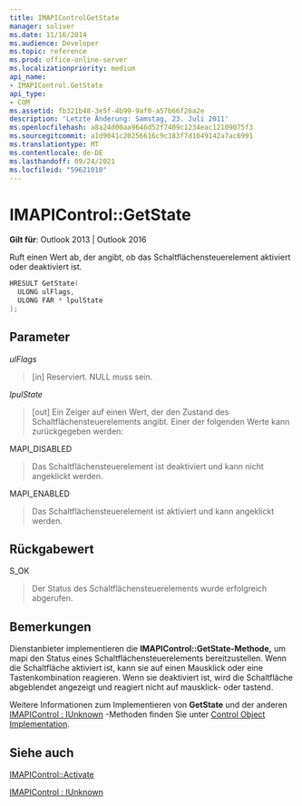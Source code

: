 ```yaml
---
title: IMAPIControlGetState
manager: soliver
ms.date: 11/16/2014
ms.audience: Developer
ms.topic: reference
ms.prod: office-online-server
ms.localizationpriority: medium
api_name:
- IMAPIControl.GetState
api_type:
- COM
ms.assetid: fb321b48-3e5f-4b99-9af0-a57b66f26a2e
description: 'Letzte Änderung: Samstag, 23. Juli 2011'
ms.openlocfilehash: a8a24d00aa9646d52f7409c1234eac12109075f3
ms.sourcegitcommit: a1d9041c20256616c9c183f7d1049142a7ac6991
ms.translationtype: MT
ms.contentlocale: de-DE
ms.lasthandoff: 09/24/2021
ms.locfileid: "59621010"
---
```

# <a name="imapicontrolgetstate"></a>IMAPIControl::GetState

  
  
**Gilt für**: Outlook 2013 | Outlook 2016 
  
Ruft einen Wert ab, der angibt, ob das Schaltflächensteuerelement aktiviert oder deaktiviert ist.
  
```cpp
HRESULT GetState(
  ULONG ulFlags,
  ULONG FAR * lpulState
);
```

## <a name="parameters"></a>Parameter

 _ulFlags_
  
> [in] Reserviert. NULL muss sein.
    
 _lpulState_
  
> [out] Ein Zeiger auf einen Wert, der den Zustand des Schaltflächensteuerelements angibt. Einer der folgenden Werte kann zurückgegeben werden:
    
MAPI_DISABLED 
  
> Das Schaltflächensteuerelement ist deaktiviert und kann nicht angeklickt werden. 
    
MAPI_ENABLED 
  
> Das Schaltflächensteuerelement ist aktiviert und kann angeklickt werden.
    
## <a name="return-value"></a>Rückgabewert

S_OK 
  
> Der Status des Schaltflächensteuerelements wurde erfolgreich abgerufen.
    
## <a name="remarks"></a>Bemerkungen

Dienstanbieter implementieren die **IMAPIControl::GetState-Methode,** um mapi den Status eines Schaltflächensteuerelements bereitzustellen. Wenn die Schaltfläche aktiviert ist, kann sie auf einen Mausklick oder eine Tastenkombination reagieren. Wenn sie deaktiviert ist, wird die Schaltfläche abgeblendet angezeigt und reagiert nicht auf mausklick- oder tastend. 
  
Weitere Informationen zum Implementieren von **GetState** und der anderen [IMAPIControl : IUnknown](imapicontroliunknown.md) -Methoden finden Sie unter [Control Object Implementation](control-object-implementation.md).
  
## <a name="see-also"></a>Siehe auch



[IMAPIControl::Activate](imapicontrol-activate.md)
  
[IMAPIControl : IUnknown](imapicontroliunknown.md)


